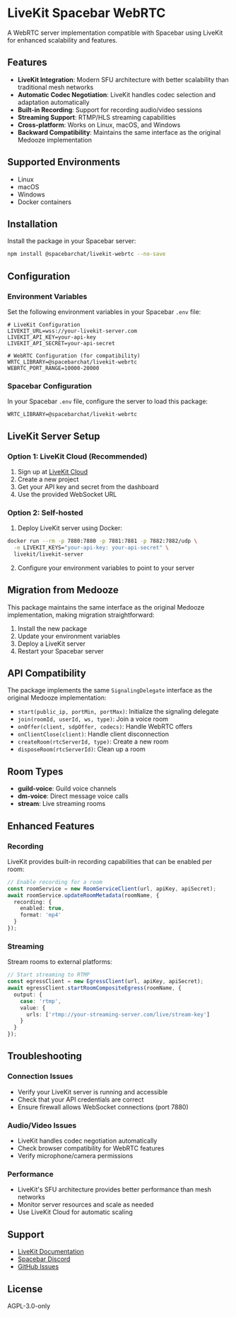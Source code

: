 # LiveKit Spacebar WebRTC

A WebRTC server implementation compatible with Spacebar using LiveKit for enhanced scalability and features.

## Features

- **LiveKit Integration**: Modern SFU architecture with better scalability than traditional mesh networks
- **Automatic Codec Negotiation**: LiveKit handles codec selection and adaptation automatically
- **Built-in Recording**: Support for recording audio/video sessions
- **Streaming Support**: RTMP/HLS streaming capabilities
- **Cross-platform**: Works on Linux, macOS, and Windows
- **Backward Compatibility**: Maintains the same interface as the original Medooze implementation

## Supported Environments

- Linux
- macOS
- Windows
- Docker containers

## Installation

Install the package in your Spacebar server:

```bash
npm install @spacebarchat/livekit-webrtc --no-save
```

## Configuration

### Environment Variables

Set the following environment variables in your Spacebar `.env` file:

```env
# LiveKit Configuration
LIVEKIT_URL=wss://your-livekit-server.com
LIVEKIT_API_KEY=your-api-key
LIVEKIT_API_SECRET=your-api-secret

# WebRTC Configuration (for compatibility)
WRTC_LIBRARY=@spacebarchat/livekit-webrtc
WEBRTC_PORT_RANGE=10000-20000
```

### Spacebar Configuration

In your Spacebar `.env` file, configure the server to load this package:

```env
WRTC_LIBRARY=@spacebarchat/livekit-webrtc
```

## LiveKit Server Setup

### Option 1: LiveKit Cloud (Recommended)

1. Sign up at [LiveKit Cloud](https://livekit.io/cloud)
2. Create a new project
3. Get your API key and secret from the dashboard
4. Use the provided WebSocket URL

### Option 2: Self-hosted

1. Deploy LiveKit server using Docker:
```bash
docker run --rm -p 7880:7880 -p 7881:7881 -p 7882:7882/udp \
  -e LIVEKIT_KEYS="your-api-key: your-api-secret" \
  livekit/livekit-server
```

2. Configure your environment variables to point to your server

## Migration from Medooze

This package maintains the same interface as the original Medooze implementation, making migration straightforward:

1. Install the new package
2. Update your environment variables
3. Deploy a LiveKit server
4. Restart your Spacebar server

## API Compatibility

The package implements the same `SignalingDelegate` interface as the original Medooze implementation:

- `start(public_ip, portMin, portMax)`: Initialize the signaling delegate
- `join(roomId, userId, ws, type)`: Join a voice room
- `onOffer(client, sdpOffer, codecs)`: Handle WebRTC offers
- `onClientClose(client)`: Handle client disconnection
- `createRoom(rtcServerId, type)`: Create a new room
- `disposeRoom(rtcServerId)`: Clean up a room

## Room Types

- **guild-voice**: Guild voice channels
- **dm-voice**: Direct message voice calls
- **stream**: Live streaming rooms

## Enhanced Features

### Recording
LiveKit provides built-in recording capabilities that can be enabled per room:

```typescript
// Enable recording for a room
const roomService = new RoomServiceClient(url, apiKey, apiSecret);
await roomService.updateRoomMetadata(roomName, {
  recording: {
    enabled: true,
    format: 'mp4'
  }
});
```

### Streaming
Stream rooms to external platforms:

```typescript
// Start streaming to RTMP
const egressClient = new EgressClient(url, apiKey, apiSecret);
await egressClient.startRoomCompositeEgress(roomName, {
  output: {
    case: 'rtmp',
    value: {
      urls: ['rtmp://your-streaming-server.com/live/stream-key']
    }
  }
});
```

## Troubleshooting

### Connection Issues
- Verify your LiveKit server is running and accessible
- Check that your API credentials are correct
- Ensure firewall allows WebSocket connections (port 7880)

### Audio/Video Issues
- LiveKit handles codec negotiation automatically
- Check browser compatibility for WebRTC features
- Verify microphone/camera permissions

### Performance
- LiveKit's SFU architecture provides better performance than mesh networks
- Monitor server resources and scale as needed
- Use LiveKit Cloud for automatic scaling

## Support

- [LiveKit Documentation](https://docs.livekit.io)
- [Spacebar Discord](https://discord.gg/spacebar)
- [GitHub Issues](https://github.com/spacebarchat/livekit-webrtc/issues)

## License

AGPL-3.0-only